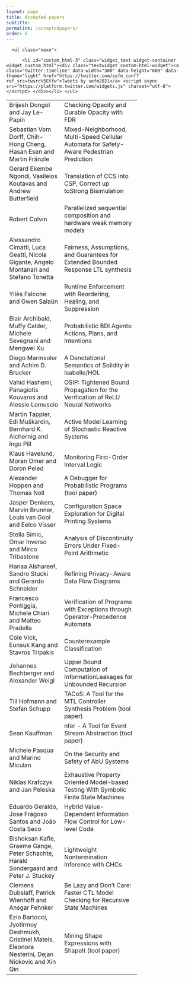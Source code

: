 ```yaml
---
layout: page
title: Accepted papers
subtitle:
permalink: /acceptedpapers/
order: 6
---
```

<div id="secondary" class="widget-area sidey" role="complementary">

      <ul class="xoxo">

          <li id="custom_html-3" class="widget_text widget-container widget_custom_html"><div class="textwidget custom-html-widget"><a class="twitter-timeline" data-width="300" data-height="600" data-theme="light" href="https://twitter.com/sefm_conf?ref_src=twsrc%5Etfw">Tweets by sefm2021</a> <script async src="https://platform.twitter.com/widgets.js" charset="utf-8"></script> </div></li>	</ul>
</div>

<table style="width:70%">
  <tr>
    <td>Brijesh Dongol and Jay Le-Papin</td>
    <td>Checking Opacity and Durable Opacity with FDR</td>
  </tr>
  <tr>
    <td>Sebastian Vom Dorff, Chih-Hong Cheng, Hasan Esen and Martin Fränzle</td>
    <td>Mixed-Neighborhood, Multi-Speed Cellular Automata for Safety-Aware Pedestrian Prediction</td>
  </tr>
  <tr>
    <td>Gerard Ekembe Ngondi, Vasileios Koutavas and Andrew Butterfield</td>
    <td>Translation of CCS into CSP, Correct up toStrong Bisimulation</td>
  </tr>
  <tr>
    <td>Robert Colvin</td>
    <td>Parallelized sequential composition and hardware weak memory models</td>
  </tr>
  <tr>
    <td>Alessandro Cimatti, Luca Geatti, Nicola Gigante, Angelo Montanari and Stefano Tonetta</td>
    <td>Fairness, Assumptions, and Guarantees for Extended Bounded Response LTL synthesis</td>
  </tr>
  <tr>
    <td>Yliès Falcone and Gwen Salaün</td>
    <td>Runtime Enforcement with Reordering, Healing, and Suppression</td>
  </tr>
  <tr>
    <td>Blair Archibald, Muffy Calder, Michele Sevegnani and Mengwei Xu</td>
    <td>Probabilistic BDI Agents: Actions, Plans, and Intentions</td>
  </tr>
  <tr>
    <td>Diego Marmsoler and Achim D. Brucker</td>
    <td>A Denotational Semantics of Solidity in Isabelle/HOL</td>
  </tr>
  <tr>
    <td>Vahid Hashemi, Panagiotis Kouvaros and Alessio Lomuscio</td>
    <td>OSIP: Tightened Bound Propagation for the Verification of ReLU Neural Networks</td>
  </tr>
  <tr>
    <td>Martin Tappler, Edi Muškardin, Bernhard K. Aichernig and Ingo Pill</td>
    <td>Active Model Learning of Stochastic Reactive Systems</td>
  </tr>
  <tr>
    <td>Klaus Havelund, Moran Omer and Doron Peled</td>
    <td>Monitoring First-Order Interval Logic</td>
  </tr>
  <tr>
    <td>Alexander Hoppen and Thomas Noll</td>
    <td>A Debugger for Probabilistic Programs (tool paper)</td>
  </tr>
  <tr>
    <td>Jasper Denkers, Marvin Brunner, Louis van Gool and Eelco Visser</td>
    <td>Configuration Space Exploration for Digital Printing Systems</td>
  </tr>
  <tr>
    <td>Stella Simic, Omar Inverso and Mirco Tribastone</td>
    <td>Analysis of Discontinuity Errors Under Fixed-Point Arithmetic</td>
  </tr>
  <tr>
    <td>Hanaa Alshareef, Sandro Stucki and Gerardo Schneider</td>
    <td>Refining Privacy-Aware Data Flow Diagrams</td>
  </tr>
  <tr>
    <td>Francesco Pontiggia, Michele Chiari and Matteo Pradella</td>
    <td>Verification of Programs with Exceptions through Operator-Precedence Automata</td>
  </tr>
  <tr>
    <td>Cole Vick, Eunsuk Kang and Stavros Tripakis</td>
    <td>Counterexample Classification</td>
  </tr>
  <tr>
    <td>Johannes Bechberger and Alexander Weigl</td>
    <td>Upper Bound Computation of InformationLeakages for Unbounded Recursion</td>
  </tr>
  <tr>
    <td>Till Hofmann and Stefan Schupp</td>
    <td>TACoS: A Tool for the MTL Controller Synthesis Problem (tool paper)</td>
  </tr>
  <tr>
    <td>Sean Kauffman</td>
    <td>nfer - A Tool for Event Stream Abstraction (tool paper)</td>
  </tr>
  <tr>
    <td>Michele Pasqua and Marino Miculan</td>
    <td>On the Security and Safety of AbU Systems</td>
  </tr>
  <tr>
    <td>Niklas Krafczyk and Jan Peleska</td>
    <td>Exhaustive Property Oriented Model-based Testing With Symbolic Finite State Machines</td>
  </tr>
  <tr>
    <td>Eduardo Geraldo, Jose Fragoso Santos and João Costa Seco</td>
    <td>Hybrid Value-Dependent Information Flow Control for Low-level Code</td>
  </tr>
  <tr>
    <td>Bishoksan Kafle, Graeme Gange, Peter Schachte, Harald Sondergaard and Peter J. Stuckey</td>
    <td>Lightweight Nontermination Inference with CHCs</td>
  </tr>
  <tr>
    <td>Clemens Dubslaff, Patrick Wienhöft and Ansgar Fehnker</td>
    <td>Be Lazy and Don’t Care: Faster CTL Model Checking for Recursive State Machines</td>
  </tr>
  <tr>
    <td>Ezio Bartocci, Jyotirmoy Deshmukh, Cristinel Mateis, Eleonora Nesterini, Dejan Nickovic and Xin Qin</td>
    <td>Mining Shape Expressions with ShapeIt (tool paper)</td>
  </tr>
</table>

